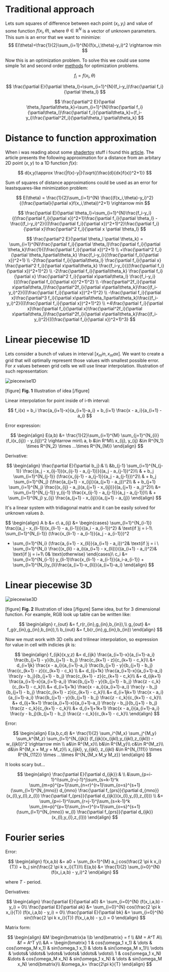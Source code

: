 # Traditional approach

Lets sum squares of difference between each point $(x_i,y_i)$ and value of some function $f(x_i,\theta)$, where $\theta \in \mathbb R^N$ is a vector of unknown parameters. This sum is an error that we want to minimize:
$$
E(\theta)=\frac{1}{2}\sum_{i=1}^{N}(f(x_i,\theta)-y_i)^2 \rightarrow min
$$

Now this is an optimization problem. To solve this we could use some simple 1st and second order [methods](https://musseffect.github.io/notes/optimization-methods) for optimization problems.

$$
f_i = f(x_i,\theta)
$$

$$
\frac{\partial E}{\partial \theta_l}=\sum_{i=1}^{N}(f_i-y_i)\frac{\partial f_i}{\partial \theta_l}
$$

$$
\frac{\partial^2 E}{\partial \theta_l\partial\theta_k}=\sum_{i=1}^{N}\frac{\partial f_i}{\partial\theta_l}\frac{\partial f_i}{\partial\theta_k}+(f_i-y_i)\frac{\partial^2f_i}{\partial\theta_l \partial\theta_k}
$$

# Distance to function approximation

When i was reading about some [shadertoy](www.shadertoy.com) stuff i found this [article](https://www.iquilezles.org/www/articles/distance/distance.htm). The article presents the following approximation for a distance from an arbitary 2D point $(x,y)$ to a 1D function $f(x)$:

$$
d(x,y)\approx \frac{|f(x)-y|}{\sqrt{(\frac{d}{dx}f(x))^2+1}}
$$

Sum of squares of distance approximations could be used as an error for leastsquares-like minimization problem:

$$
E(\theta) = \frac{1}{2}\sum_{i=1}^{N} \frac{(f(x_i,\theta)-y_i)^2}{(\frac{\partial}{\partial x}f(x_i,\theta))^2+1} \rightarrow min
$$


$$
\frac{\partial E}{\partial \theta_l}=\sum_{i=1}^{N}\frac{f_i-y_i}{(\frac{\partial f_i}{\partial x})^2+1}\frac{\partial f_i}{\partial \theta_l} - \frac{(f_i-y_i)^2}{((\frac{\partial f_i}{\partial x})^2+1)^2}\frac{\partial f_i}{\partial x}\frac{\partial^2 f_i}{\partial x \partial \theta_l}
$$


$$
\frac{\partial^2 E}{\partial \theta_l \partial \theta_k} = \sum_{i=1}^{N}\frac{\partial f_i}{\partial \theta_l}\frac{\partial f_i}{\partial \theta_k}\frac{1}{(\frac{\partial f_i}{\partial x})^2+1} \\ 
+\frac{\partial^2 f_i}{\partial \theta_l\partial\theta_k} \frac{f_i-y_i}{(\frac{\partial f_i}{\partial x})^2+1} \\
-2\frac{\partial f_i}{\partial\theta_l} \frac{\partial f_i}{\partial x} \frac{\partial^2 f_i}{\partial x\partial\theta_k} \frac{f_i-y_i}{((\frac{\partial f_i}{\partial x})^2+1)^2} \\
-2\frac{\partial f_i}{\partial\theta_k} \frac{\partial f_i}{\partial x} \frac{\partial^2 f_i}{\partial x\partial\theta_l} \frac{f_i-y_i}{((\frac{\partial f_i}{\partial x})^2+1)^2} \\
-\frac{\partial^2f_i}{\partial x\partial\theta_l}\frac{\partial^2f_i}{\partial x\partial\theta_k}\frac{(f_i-y_i)^2}{((\frac{\partial f_i}{\partial x})^2+1)^2} \\
-\frac{\partial f_i}{\partial x}\frac{\partial^3 f_i}{\partial x\partial\theta_l\partial\theta_k}\frac{(f_i-y_i)^2}{((\frac{\partial f_i}{\partial x})^2+1)^2} \\
+4\frac{\partial f_i}{\partial x}\frac{\partial f_i}{\partial x}\frac{\partial^2f_i}{\partial x\partial\theta_l}\frac{\partial^2f_i}{\partial x\partial\theta_k}\frac{(f_i-y_i)^2}{((\frac{\partial f_i}{\partial x})^2+1)^3}
$$

# Linear piecewise 1D

Lets consider a bunch of values in interval $[x_min,x_max]$. We want to create a grid that will optimally represent those values with smallest possible error. For $x$ values between grid cells we will use linear interpolation. Illustration of such representation:

![piecewise1D](https://drive.google.com/uc?id=1ZCXS04bCe6oZLdOTILOg6yUFZhZ5CObN "piecewise 1D")

[figure]
**Fig. 1** Illustration of idea
[/figure]

Linear interpolation for point inside of i-th interval:

$$
f_i(x) = b_i \frac{a_{i+1}-x}{a_{i+1}-a_i} + b_{i+1} \frac{x - a_i}{a_{i+1} - a_i} 
$$

Error expression:

$$
\begin{align}
E(a,b) &= \frac{1}{2}\sum_{i=1}^{M} \sum_{j=1}^{N_{i}}(f_i(x_{ij}) - y_{ij})^2 \rightarrow min\\
a, b &\in R^M\\
x_{ij}, y_{ij} &\in R^{N_1} \times R^{N_2} \times ...\times R^{N_{M}}
\end{align}
$$

Derivative:

$$
\begin{align}
\frac{\partial E}{\partial b_j}:& \\
&b_{j-1} \sum_{i=1}^{N_{j-1}} \frac{(a_j - x_{ij-1})(x_{ij-1} - a_{j-1})}{(a_j - a_{j-1})^2}\\
 & + b_j \sum_{i=1}^{N_{j-1}} (\frac{x_{ij-1} - a_{j-1}}{a_j - a_{j-1}})^2\\
 & + b_j \sum_{i=1}^{N_j} (\frac{a_{j+1} - x_{ij}}{a_{j+1} - a_j})^2\\
 & + b_{j+1} \sum_{i=1}^{N_j} \frac{(x_{ij} - a_j)(a_{j+1} - x_{ij})}{(a_{j+1} - a_j)^2}\\
 &= \sum_{i=1}^{N_{j-1}} y_{ij-1} \frac{x_{ij-1} - a_{j-1}}{a_j - a_{j-1}}\\
 & + \sum_{i=1}^{N_j} y_{ij} \frac{a_{j+1} - x_{ij}}{a_{j+1} - a_{j}}
 \end{align}
$$

It's a linear system with tridiagonal matrix and it can be easily solved for unknown values $b$.

$$
\begin{align}
A b &= c\\
 a_{ij}  &= 
 \begin{cases}
\sum_{l=1}^{N_{i-1}} \frac{(a_j - x_{li-1})(x_{li-1} - a_{i-1})}{(a_i - a_{i-1})^2} &  \text{if }j = i-1\\
  \sum_{l=1}^{N_{i-1}} (\frac{x_{li-1} - a_{i-1}}{a_j - a_{i-1}})^2
 + \sum_{l=1}^{N_i} (\frac{a_{i+1} - x_{li}}{a_{i+1} - a_i})^2& \text{if }j = i \\
  \sum_{l=1}^{N_i} \frac{(x_{li} - a_i)(a_{i+1} - x_{li})}{(a_{i+1} - a_i)^2}& \text{if }j = i+1\\
 0& \text{otherwise}
 \end{cases}\\
c_i &= \sum_{l=1}^{N_{i-1}} y_{li-1}\frac{x_{li-1} - a_{i-1}}{a_i-a_{i-1}} +
\sum_{l=1}^{N_i}y_{li}\frac{a_{i+1}-x_{li}}{a_{i+1}-a_i}
\end{align}
$$

# Linear piecewise 3D

![piecewise3D](https://drive.google.com/uc?id=1wFVfUV5uNNiXGfB3pkkqjSr8G-cT0ipo "piecewise 3D")

[figure]
**Fig. 2** Illustration of idea
[/figure]
Same idea, but for 3 dimensional function. For example, RGB look up table can be written like:

$$
\begin{align}
r_{out} &= f_r(r_{in},g_{in},b_{in}),\\
g_{out} &= f_g(r_{in},g_{in},b_{in}),\\
b_{out} &= f_b(r_{in},g_{in},b_{in})
\end{align}
$$

Now we must work with 3D cells and trilinear interpolation, so expression for value in cell with indicies $ijk$ is:

$$
\begin{align}
f_{ijk}(x,y,z) &= d_{ijk} \frac{a_{i+1}-x}{a_{i+1}-a_i} \frac{b_{j+1} - y}{b_{j+1} - b_j} \frac{c_{k+1} - z}{c_{k+1} - c_k}\\
&+ d_{i+1jk} \frac{x - a_i}{a_{i+1}-a_i} \frac{b_{j+1} - y}{b_{j+1} - b_j} \frac{c_{k+1} - z}{c_{k+1} - c_k} \\
&+ d_{ij+1k} \frac{a_{i+1}-x}{a_{i+1}-a_i} \frac{y - b_j}{b_{j+1} - b_j} \frac{c_{k+1} - z}{c_{k+1} - c_k}\\
&+ d_{ijk+1} \frac{a_{i+1}-x}{a_{i+1}-a_i} \frac{b_{j+1} - y}{b_{j+1} - b_j} \frac{z - c_k}{c_{k+1} - c_k}\\
&+ d_{i+1j+1k} \frac{x - a_i}{a_{i+1}-a_i} \frac{y - b_j}{b_{j+1} - b_j} \frac{c_{k+1} - z}{c_{k+1} - c_k}\\
&+ d_{i+1jk+1} \frac{x - a_i}{a_{i+1}-a_i} \frac{b_{j+1} - y}{b_{j+1} - b_j} \frac{z - c_k}{c_{k+1} - c_k}\\
&+ d_{ij+1k+1} \frac{a_{i+1}-x}{a_{i+1}-a_i} \frac{y - b_j}{b_{j+1} - b_j} \frac{z - c_k}{c_{k+1} - c_k}\\
&+ d_{i+1j+1k+1} \frac{x - a_i}{a_{i+1}-a_i} \frac{y - b_j}{b_{j+1} - b_j} \frac{z - c_k}{c_{k+1} - c_k}\\
\end{align}
$$

Error:

$$
\begin{align}
E(a,b,c,d) &= \frac{1}{2} \sum_i^{M_x} \sum_j^{M_y} \sum_k^{M_z}
\sum_{l=1}^{N_{ijk}} (f_{ijk}(x_{ijkl},y_{ijkl},z_{ijkl}) - w_{ijkl})^2 \rightarrow min \\
a&\in R^{M_x}\\
b&\in R^{M_y}\\
c&\in R^{M_z}\\
d&\in R^{M_x + M_y + M_z}\\
x_{ijkl}, y_{ijkl}, z_{ijkl} &\in R^{N_{111}} \times R^{N_{112}} \times ...\times R^{N_{M_x M_y M_z}}
\end{align}
$$

It looks scary but...

$$
\begin{align}
\frac{\partial E}{\partial d_{ijk}}:& \\
&\sum_{p=i-1}^i\sum_{r=j-1}^j\sum_{s=k-1}^k 
\sum_{m=p}^{p+1}\sum_{n=r}^{r+1}\sum_{o=s}^{s+1} 
(\sum_{l=1}^{N_{mno}} 
d_{mno} \frac{\partial f_{prs}}{\partial d_{mno}}(x_{l},y_{l},z_{l}) 
\frac{\partial f_{prs}}{\partial d_{ijk}}(x_{l},y_{l},z_{l})) \\
&= \sum_{p=i-1}^i\sum_{r=j-1}^j\sum_{s=k-1}^k 
\sum_{m=p}^{p+1}\sum_{n=r}^{r+1}\sum_{o=s}^{s+1} 
(\sum_{l=1}^{N_{mno}} 
w_{l} \frac{\partial f_{prs}}{\partial d_{ijk}}(x_{l},y_{l},z_{l}))
\end{align}
$$


# Fourier series

Error:

$$
\begin{align}
f(x,a,b) &= a0 + \sum_{k=1}^{M} a_j cos(\frac{2 \pi k  x_i}{T}) + b_j sin(\frac{2 \pi k  x_i}{T})\\
E(a,b) &= \frac{1}{2} \sum_{i=0}^{N} (f(x_i,a,b) - y_i)^2
\end{align}
$$

where $T$ - period.

Derivatives:

$$
\begin{align}
\frac{\partial E}{\partial a0} &= \sum_{i=0}^{N} (f(x_i,a,b) - y_i) = 0\\
\frac{\partial E}{\partial ak} &= \sum_{i=0}^{N} cos(\frac{2 \pi k  x_i}{T}) (f(x_i,a,b) - y_i) = 0\\
\frac{\partial E}{\partial bk} &= \sum_{i=0}^{N} sin(\frac{2 \pi k  x_i}{T}) (f(x_i,a,b) - y_i) = 0
\end{align}
$$

Matrix form:

$$
\begin{align}
&M \begin{bmatrix}a \\b \end{bmatrix} = f \\
&M = A^T A\\
&f = A^T y\\
&A = \begin{bmatrix} 1 & cos(\omega_1 x_1) & \dots & cos(\omega_M x_1) & sin(\omega_1 x_1) & \dots & sin(\omega_M x_1)\\
\vdots & \vdots& \ddots& \vdots& \vdots& \ddots& \vdots\\
1 & cos(\omega_1 x_N) &\dots & cos(\omega_M x_N) & sin(\omega_1 x_N) & \dots & sin(\omega_M x_N)
\end{bmatrix}\\
&\omega_k= \frac{2\pi k}{T}
\end{align}
$$